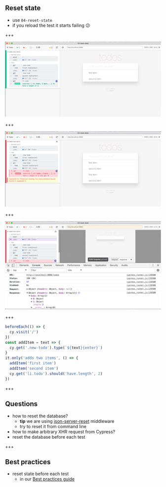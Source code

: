 ## Reset state

- use `04-reset-state`
- if you reload the test it starts failing 😕

+++

![First test run](04-reset-state/img/passing-test.png)

+++

![Second test run](04-reset-state/img/failing-test.png)

+++

![Inspect first XHR call](04-reset-state/img/inspect-first-get-todos.png)

+++

```javascript
beforeEach(() => {
  cy.visit('/')
})
const addItem = text => {
  cy.get('.new-todo').type(`${text}{enter}`)
}
it.only('adds two items', () => {
  addItem('first item')
  addItem('second item')
  cy.get('li.todo').should('have.length', 2)
})
```

+++

## Questions

- how to reset the database?
  - **tip** we are using [json-server-reset](https://github.com/bahmutov/json-server-reset#readme) middleware
  - try to reset it from command line
- how to make arbitrary XHR request from Cypress?
- reset the database before each test

+++

## Best practices

- reset state before each test
  - in our [Best practices guide](https://on.cypress.io/best-practices)
